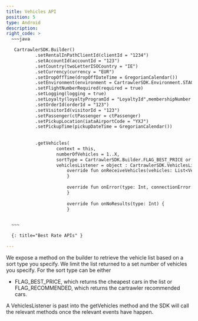 ```yaml
---
title: Vehicles API
position: 5
type: Android
description:
right_code: >
  ~~~java      

   CartrawlerSDK.Builder()
           .setRentalInPathClientId(clientId = "1234")
           .setAccountId(accountId = "123")
           .setCountry(twoLetterISOCountry = "IE")
           .setCurrency(currency = "EUR")
           .setDropOffTime(dropOffDateTime = GregorianCalendar())
           .setEnvironment(environment = CartrawlerSDK.Environment.STAGING)
           .setFlightNumberRequired(required = true)
           .setLogging(logging = true)
           .setLoyalty(loyaltyProgramId = "LoyaltyId",membershipNumber =  "123")
           .setOrderId(orderId = "123")
           .setVisitorId(visitorId = "123")
           .setPassenger(ctPassenger = ctPassenger)
           .setPickupLocation(iataAirportCode = "YXJ")
           .setPickupTime(pickupDateTime = GregorianCalendar())
   
   
           .getVehicles(
                   context = this,
                   numberOfVehicles = 1..X,
                   sortType = CartrawlerSDK.Builder.FLAG_BEST_PRICE or CartrawlerSDK.Builder.FLAG_RECOMMENDED,
                   vehiclesListener = object : CartrawlerSDK.VehiclesListener{
                       override fun onReceiveVehicles(vehicles: List<Vehicle>) {
                       }
   
                       override fun onError(type: Int, connectionError: CartrawlerSDK.ConnectionError) {
                       }
   
                       override fun onNoResults(type: Int) {
                       }


  ~~~

  {: title="Best Rate APIs" }

---
```


We expose a method on the builder to retrieve the vehicle list based on a sort type you specify. We limit the list returned to a set number of vehicles you specify. For the sort type can be either 
- FLAG_BEST_PRICE, which returns the cheapest cars in the list or FLAG_RECOMMENDED, which returns the cartrawler recommended cars.


A VehiclesListener is past into the getVehicles method and the SDK will call the relevant methods once the relevant events have happen.
